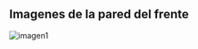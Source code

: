 ## Imagenes de la pared del frente
![imagen1](https://drive.google.com/file/d/1yecli6kaF0wgqI4IRTkJUrGe78wtrxHv/view?usp=sharing)
